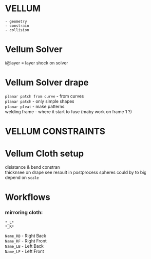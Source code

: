 # VELLUM
```
- geometry 
- constrain 
- collision
```
# Vellum Solver 


i@layer = layer shock on solver 

# Vellum Solver drape  
`planar patch from curve` - from curves  
`planar patch` - only simple shapes  
`planar pleat` - make patterns  
welding frame - where it start to fuse  (maby work on frame 1 ?)  


# VELLUM CONSTRAINTS

# Vellum Cloth setup
disiatance & bend constran  
thicknsee on drape see resoult in postprocess spheres could by to big  depend on `scale`  

# Workflows  
### mirroring cloth: 

`*_L*`  
`*_R*`  
 
`Name_RB` -   Right Back  
`Name_RF` -   Right Front  
`Name_LB` -   Left Back  
`Name_LF` -   Left Front  




